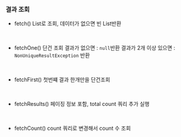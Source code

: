 ### 결과 조회

*  fetch()
List로 조회, 데이터가 없으면 빈 List반환

<br>

* fetchOne()
단건 조회
    결과가 없으면 : `null`반환
    결과가 2개 이상 있으면 : `NonUniqueResultException` 반환

<br>

* fetchFirst()
첫번쨰 결과 한개만을 단건조회

<br>

* fetchResults()
페이징 정보 포함, total count 쿼리 추가 실행

<br>

* fetchCount()
count 쿼리로 변경해서 count 수 조회